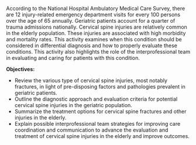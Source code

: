 According to the National Hospital Ambulatory Medical Care Survey, there are 12 injury-related emergency department visits for every 100 persons over the age of 65 annually. Geriatric patients account for a quarter of trauma admissions nationally. Cervical spine injuries are relatively common in the elderly population. These injuries are associated with high morbidity and mortality rates. This activity examines when this condition should be considered in differential diagnosis and how to properly evaluate these conditions. This activity also highlights the role of the interprofessional team in evaluating and caring for patients with this condition.

**Objectives:**
- Review the various type of cervical spine injuries, most notably fractures, in light of pre-disposing factors and pathologies prevalent in geriatric patients.
- Outline the diagnostic approach and evaluation criteria for potential cervical spine injuries in the geriatric population.
- Summarize the treatment options for cervical spine fractures and other injuries in the elderly.
- Explain possible interprofessional team strategies for improving care coordination and communication to advance the evaluation and treatment of cervical spine injuries in the elderly and improve outcomes.